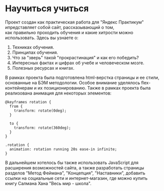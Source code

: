 # Научиться учиться #

Проект создан как практическая работа для "Яндекс Практикум" ипредставляет собой сайт, рассказывающий о том,  
как правильно проходить обучения и какие хитрости можно использовать. 
Здесь вы узнаете о:
1. Техниках обучения.
2. Принципах обучения.
3. Что за "зверь" такой "прокрастинация" и как его победить?
4. Интересных фактах и цифрах об учебе и человеческом мозге.
5. Полезных ресурсах и книгах.

В рамках проекта была подготовлена html-верстка страницы и ее стили, основанные на БЭМ методологии. Особое внимание уделялось flex-контейнерам и их позиционированию.
Также в рамках проекта была реализована анимация для некоторых элементов:
```
@keyframes rotation {
  from {
    transform: rotate(0deg);
  }

  to {
    transform: rotate(360deg);
  }
}

.rotation {
  animation: rotation running 20s ease-in infinite;
}
```
В дальнейшем хотелось бы также использовать JavaScript для расширения возможностей сайта, а также разработать страницы разделов "Метод Феймана",
"Концепция", "Наставники", добавить ссылки на социальные сети и интернет-магазин, где можно купить книгу Салмана Хана "Весь мир - школа".
